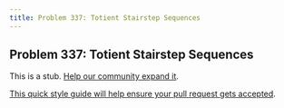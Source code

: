 ```yaml
---
title: Problem 337: Totient Stairstep Sequences
---
```

## Problem 337: Totient Stairstep Sequences

This is a stub. <a href='https://github.com/freecodecamp/guides/tree/master/src/pages/certifications/coding-interview-prep/project-euler/problem-337-totient-stairstep-sequences/index.md' target='_blank' rel='nofollow'>Help our community expand it</a>.

<a href='https://github.com/freecodecamp/guides/blob/master/README.md' target='_blank' rel='nofollow'>This quick style guide will help ensure your pull request gets accepted</a>.

<!-- The article goes here, in GitHub-flavored Markdown. Feel free to add YouTube videos, images, and CodePen/JSBin embeds  -->
